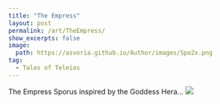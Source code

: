 ```yaml
---
title: "The Empress"
layout: post
permalink: /art/TheEmpress/
show_excerpts: false
image:
  path: https://asvoria.github.io/Author/images/Spo2x.png
tag:
  - Tales of Teleios
---
```

The Empress Sporus inspired by the Goddess Hera...
![](https://asvoria.github.io/Author/images/Spo2x.png)